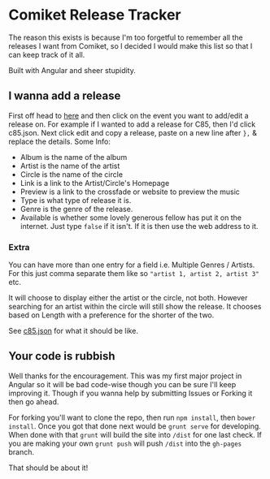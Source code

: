 # Comiket Release Tracker

The reason this exists is because I'm too forgetful to remember all the releases I want from Comiket, so I decided I would make this list so that I can keep track of it all. 

Built with Angular and sheer stupidity.

## I wanna add a release

First off head to [here](https://github.com/Tomo-san/comiket/tree/master/app/events) and then click on the event you want to add/edit a release on. For example if I wanted to add a release for C85, then I'd click c85.json. Next click edit and copy a release, paste on a new line after `},` & replace the details. Some Info:

* Album is the name of the album
* Artist is the name of the artist
* Circle is the name of the circle
* Link is a link to the Artist/Circle's Homepage
* Preview is a link to the crossfade or website to preview the music
* Type is what type of release it is.
* Genre is the genre of the release.
* Available is whether some lovely generous fellow has put it on the internet. Just type `false` if it isn't. If it is then use the web address to it.

### Extra
You can have more than one entry for a field i.e. Multiple Genres / Artists. For this just comma separate them like so `"artist 1, artist 2, artist 3"` etc.

It will choose to display either the artist or the circle, not both. However searching for an artist within the circle will still show the release. It chooses based on Length with a preference for the shorter of the two.


See [c85.json](https://github.com/Tomo-san/comiket/blob/master/app/events/c85.json) for what it should be like.

## Your code is rubbish

Well thanks for the encouragement. This was my first major project in Angular so it will be bad code-wise though you can be sure I'll keep improving it. Though if you wanna help by submitting Issues or Forking it then go ahead.

For forking you'll want to clone the repo, then run `npm install`, then `bower install`. Once you got that done next would be `grunt serve` for developing. When done with that `grunt` will build the site into `/dist` for one last check. If you are making your own `grunt push` will push `/dist` into the `gh-pages` branch.

That should be about it!